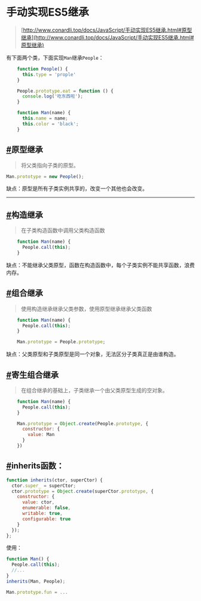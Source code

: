 # 手动实现ES5继承

> [http://www.conardli.top/docs/JavaScript/手动实现ES5继承.html#原型继承](http://www.conardli.top/docs/JavaScript/手动实现ES5继承.html#原型继承)

有下面两个类，下面实现`Man`继承`People`：

```js
    function People() {
      this.type = 'prople'
    }

    People.prototype.eat = function () {
      console.log('吃东西啦');
    }

    function Man(name) {
      this.name = name;
      this.color = 'black';
    }
```

## [#](http://www.conardli.top/docs/JavaScript/手动实现ES5继承.html#原型继承)原型继承

> 将父类指向子类的原型。

```js
Man.prototype = new People();
```

缺点：原型是所有子类实例共享的，改变一个其他也会改变。

------

## [#](http://www.conardli.top/docs/JavaScript/手动实现ES5继承.html#构造继承)构造继承

> 在子类构造函数中调用父类构造函数

```js
    function Man(name) {
      People.call(this);
    }
```

缺点：不能继承父类原型，函数在构造函数中，每个子类实例不能共享函数，浪费内存。

## [#](http://www.conardli.top/docs/JavaScript/手动实现ES5继承.html#组合继承)组合继承

> 使用构造继承继承父类参数，使用原型继承继承父类函数

```js
    function Man(name) {
      People.call(this);
    }

    Man.prototype = People.prototype;
```

缺点：父类原型和子类原型是同一个对象，无法区分子类真正是由谁构造。

## [#](http://www.conardli.top/docs/JavaScript/手动实现ES5继承.html#寄生组合继承)寄生组合继承

> 在组合继承的基础上，子类继承一个由父类原型生成的空对象。

```js
    function Man(name) {
      People.call(this);
    }

    Man.prototype = Object.create(People.prototype, {
      constructor: {
        value: Man
      }
    })
```

## [#](http://www.conardli.top/docs/JavaScript/手动实现ES5继承.html#inherits函数：)inherits函数：

```js
function inherits(ctor, superCtor) {
  ctor.super_ = superCtor;
  ctor.prototype = Object.create(superCtor.prototype, {
    constructor: {
      value: ctor,
      enumerable: false,
      writable: true,
      configurable: true
    }
  });
}; 
```

使用：

```js
function Man() {
  People.call(this);
  //...
}
inherits(Man, People);

Man.prototype.fun = ...
```

